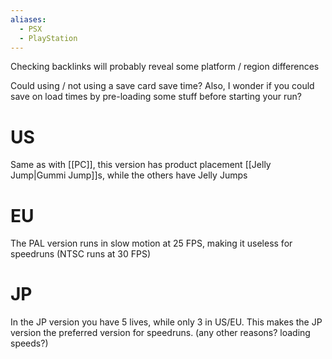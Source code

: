 ```yaml
---
aliases:
  - PSX
  - PlayStation
---
```

Checking backlinks will probably reveal some platform / region differences

Could using / not using a save card save time? Also, I wonder if you could save on load times by pre-loading some stuff before starting your run?
# US
Same as with [[PC]], this version has product placement [[Jelly Jump|Gummi Jump]]s, while the others have Jelly Jumps
# EU
The PAL version runs in slow motion at 25 FPS, making it useless for speedruns (NTSC runs at 30 FPS)
# JP
In the JP version you have 5 lives, while only 3 in US/EU. This makes the JP version the preferred version for speedruns. (any other reasons? loading speeds?)
